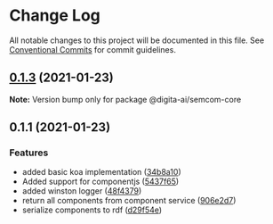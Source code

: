 # Change Log

All notable changes to this project will be documented in this file.
See [Conventional Commits](https://conventionalcommits.org) for commit guidelines.

## [0.1.3](https://github.com/digita-ai/semcom/compare/v0.1.1...v0.1.3) (2021-01-23)

**Note:** Version bump only for package @digita-ai/semcom-core





## 0.1.1 (2021-01-23)


### Features

* added basic koa implementation ([34b8a10](https://github.com/digita-ai/semcom/commit/34b8a10f0eeaa5819e20e28ec04e237affc6fb41))
* Added support for componentjs ([5437f65](https://github.com/digita-ai/semcom/commit/5437f65916b23bcdcf7da03cc4c2a0c7d28efaf3))
* added winston logger ([48f4379](https://github.com/digita-ai/semcom/commit/48f4379b309e7224c4416403a0e436e7cc488a6d))
* return all components from component service ([906e2d7](https://github.com/digita-ai/semcom/commit/906e2d7fbb0a21535ba3c1723d30e6f88f5f252e))
* serialize components to rdf ([d29f54e](https://github.com/digita-ai/semcom/commit/d29f54e03835034c6d9267f8c362b05e5c12ec07))
